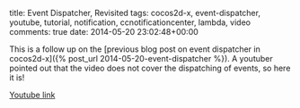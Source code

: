 title: Event Dispatcher, Revisited
tags: cocos2d-x, event-dispatcher, youtube, tutorial, notification, ccnotificationcenter, lambda, video
comments: true
date: 2014-05-20 23:02:48+00:00

This is a follow up on the [previous blog post on event dispatcher in cocos2d-x]({% post_url 2014-05-20-event-dispatcher %}). A youtuber pointed out that the video does not cover the dispatching of events, so here it is!

[Youtube link](https://www.youtube.com/watch?v=HbsfdkCb2RI)
